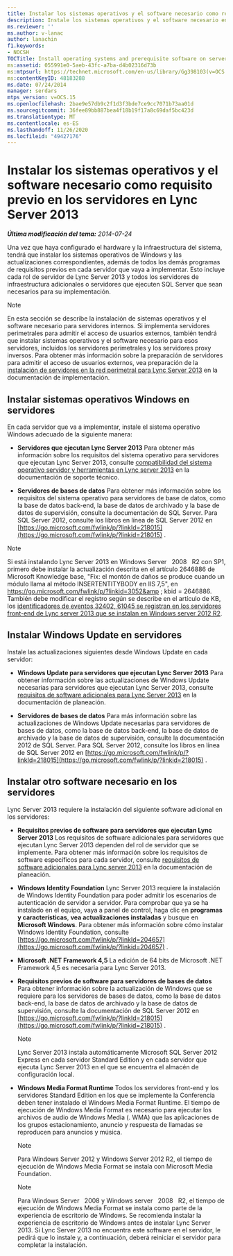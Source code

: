 ```yaml
---
title: Instalar los sistemas operativos y el software necesario como requisito previo en los servidores
description: Instale los sistemas operativos y el software necesario en los servidores.
ms.reviewer: ''
ms.author: v-lanac
author: lanachin
f1.keywords:
- NOCSH
TOCTitle: Install operating systems and prerequisite software on servers
ms:assetid: 055991e0-5aeb-43fc-a7ba-d4b02316d73b
ms:mtpsurl: https://technet.microsoft.com/en-us/library/Gg398103(v=OCS.15)
ms:contentKeyID: 48183288
ms.date: 07/24/2014
manager: serdars
mtps_version: v=OCS.15
ms.openlocfilehash: 2bae9e57db9c2f1d3f3bde7ce9cc7071b73aa01d
ms.sourcegitcommit: 36fee89bb887bea4f18b19f17a8c69daf5bc423d
ms.translationtype: MT
ms.contentlocale: es-ES
ms.lasthandoff: 11/26/2020
ms.locfileid: "49427176"
---
```

# <a name="install-operating-systems-and-prerequisite-software-on-servers-for-lync-server-2013"></a>Instalar los sistemas operativos y el software necesario como requisito previo en los servidores en Lync Server 2013

<div data-xmlns="http://www.w3.org/1999/xhtml">

<div class="topic" data-xmlns="http://www.w3.org/1999/xhtml" data-msxsl="urn:schemas-microsoft-com:xslt" data-cs="https://msdn.microsoft.com/">

<div data-asp="https://msdn2.microsoft.com/asp">



</div>

<div id="mainSection">

<div id="mainBody">

<span> </span>

_**Última modificación del tema:** 2014-07-24_

Una vez que haya configurado el hardware y la infraestructura del sistema, tendrá que instalar los sistemas operativos de Windows y las actualizaciones correspondientes, además de todos los demás programas de requisitos previos en cada servidor que vaya a implementar. Esto incluye cada rol de servidor de Lync Server 2013 y todos los servidores de infraestructura adicionales o servidores que ejecuten SQL Server que sean necesarios para su implementación.

<div>


> [!NOTE]
> En esta sección se describe la instalación de sistemas operativos y el software necesario para servidores internos. Si implementa servidores perimetrales para admitir el acceso de usuarios externos, también tendrá que instalar sistemas operativos y el software necesario para esos servidores, incluidos los servidores perimetrales y los servidores proxy inversos. Para obtener más información sobre la preparación de servidores para admitir el acceso de usuarios externos, vea preparación de la <A href="lync-server-2013-preparing-for-installation-of-servers-in-the-perimeter-network.md">instalación de servidores en la red perimetral para Lync Server 2013</A> en la documentación de implementación.



</div>

<div>

## <a name="install-windows-operating-systems-on-servers"></a>Instalar sistemas operativos Windows en servidores

En cada servidor que va a implementar, instale el sistema operativo Windows adecuado de la siguiente manera:

  - **Servidores que ejecutan Lync Server 2013**   Para obtener más información sobre los requisitos del sistema operativo para servidores que ejecutan Lync Server 2013, consulte [compatibilidad del sistema operativo servidor y herramientas en Lync server 2013](lync-server-2013-server-and-tools-operating-system-support.md) en la documentación de soporte técnico.

  - **Servidores de bases de datos**   Para obtener más información sobre los requisitos del sistema operativo para servidores de base de datos, como la base de datos back-end, la base de datos de archivado y la base de datos de supervisión, consulte la documentación de SQL Server. Para SQL Server 2012, consulte los libros en línea de SQL Server 2012 en [https://go.microsoft.com/fwlink/p/?linkId=218015](https://go.microsoft.com/fwlink/p/?linkid=218015) .

<div>


> [!NOTE]
> Si está instalando Lync Server 2013 en Windows Server &nbsp; 2008 &nbsp; R2 con SP1, primero debe instalar la actualización descrita en el artículo 2646886 de Microsoft Knowledge base, "Fix: el montón de daños se produce cuando un módulo llama al método INSERTENTITYBODY en IIS 7,5", en <A class=uri href="https://go.microsoft.com/fwlink/p/?linkid=3052%26kbid=2646886"> https://go.microsoft.com/fwlink/p/?linkid=3052&amp ; kbid = 2646886</A>.<BR>También debe modificar el registro según se describe en el artículo de KB, los <A href="https://go.microsoft.com/fwlink/p/?linkid=506893">identificadores de eventos 32402, 61045 se registran en los servidores front-end de Lync server 2013 que se instalan en Windows server 2012 R2</A>.



</div>

</div>

<div>

## <a name="install-windows-update-on-servers"></a>Instalar Windows Update en servidores

Instale las actualizaciones siguientes desde Windows Update en cada servidor:

  - **Windows Update para servidores que ejecutan Lync Server 2013**   Para obtener información sobre las actualizaciones de Windows Update necesarias para servidores que ejecutan Lync Server 2013, consulte [requisitos de software adicionales para Lync Server 2013](lync-server-2013-additional-software-requirements.md) en la documentación de planeación.

  - **Servidores de bases de datos**   Para más información sobre las actualizaciones de Windows Update necesarias para servidores de bases de datos, como la base de datos back-end, la base de datos de archivado y la base de datos de supervisión, consulte la documentación 2012 de SQL Server. Para SQL Server 2012, consulte los libros en línea de SQL Server 2012 en [https://go.microsoft.com/fwlink/p/?linkId=218015](https://go.microsoft.com/fwlink/p/?linkid=218015) .

</div>

<div>

## <a name="install-other-prerequisite-software-on-servers"></a>Instalar otro software necesario en los servidores

Lync Server 2013 requiere la instalación del siguiente software adicional en los servidores:

  - **Requisitos previos de software para servidores que ejecutan Lync Server 2013**   Los requisitos de software adicionales para servidores que ejecutan Lync Server 2013 dependen del rol de servidor que se implemente. Para obtener más información sobre los requisitos de software específicos para cada servidor, consulte [requisitos de software adicionales para Lync server 2013](lync-server-2013-additional-software-requirements.md) en la documentación de planeación.

  - **Windows Identity Foundation**   Lync Server 2013 requiere la instalación de Windows Identity Foundation para poder admitir los escenarios de autenticación de servidor a servidor. Para comprobar que ya se ha instalado en el equipo, vaya a panel de control, haga clic en **programas y características**, **vea actualizaciones instaladas** y busque en **Microsoft Windows**. Para obtener más información sobre cómo instalar Windows Identity Foundation, consulte [https://go.microsoft.com/fwlink/p/?linkId=204657](https://go.microsoft.com/fwlink/p/?linkid=204657) .

  - **Microsoft .NET Framework 4,5**   La edición de 64 bits de Microsoft .NET Framework 4,5 es necesaria para Lync Server 2013.

  - **Requisitos previos de software para servidores de bases de datos**   Para obtener información sobre la actualización de Windows que se requiere para los servidores de bases de datos, como la base de datos back-end, la base de datos de archivado y la base de datos de supervisión, consulte la documentación de SQL Server 2012 en [https://go.microsoft.com/fwlink/p/?linkId=218015](https://go.microsoft.com/fwlink/p/?linkid=218015) .
    
    <div>
    

    > [!NOTE]
    > Lync Server 2013 instala automáticamente Microsoft SQL Server 2012 Express en cada servidor Standard Edition y en cada servidor que ejecuta Lync Server 2013 en el que se encuentra el almacén de configuración local.

    
    </div>

  - **Windows Media Format Runtime**   Todos los servidores front-end y los servidores Standard Edition en los que se implemente la Conferencia deben tener instalado el Windows Media Format Runtime. El tiempo de ejecución de Windows Media Format es necesario para ejecutar los archivos de audio de Windows Media (. WMA) que las aplicaciones de los grupos estacionamiento, anuncio y respuesta de llamadas se reproducen para anuncios y música.
    
    <div>
    

    > [!NOTE]
    > Para Windows Server 2012 y Windows Server 2012 R2, el tiempo de ejecución de Windows Media Format se instala con Microsoft Media Foundation.

    
    </div>
    
    <div>
    

    > [!NOTE]
    > Para Windows Server &nbsp; 2008 y Windows server &nbsp; 2008 &nbsp; R2, el tiempo de ejecución de Windows Media Format se instala como parte de la experiencia de escritorio de Windows. Se recomienda instalar la experiencia de escritorio de Windows antes de instalar Lync Server 2013. Si Lync Server 2013 no encuentra este software en el servidor, le pedirá que lo instale y, a continuación, deberá reiniciar el servidor para completar la instalación.

    
    </div>

</div>

</div>

<span> </span>

</div>

</div>

</div>

